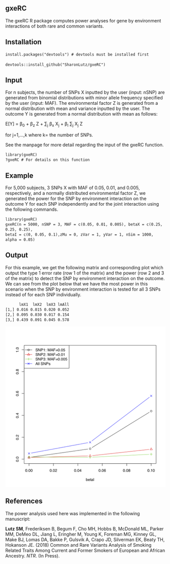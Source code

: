 ## gxeRC
The gxeRC R package computes power analyses for gene by environment interactions of both rare and common variants.

## Installation
```
install.packages("devtools") # devtools must be installed first

devtools::install_github("SharonLutz/gxeRC")
```

## Input
For n subjects, the number of SNPs X inputted by the user (input: nSNP) are generated from binomial distributions with minor allele frequency specified by the user (input: MAF). The environmental factor Z is generated from a normal distribution with mean and variance inputted by the user. The outcome Y is generated from a normal distribution with mean as follows:

E\[Y\] = &beta;<sub>0</sub> + &beta;<sub>z</sub> Z + &sum;<sub>j</sub>  &beta;<sub>x</sub> X<sub>j</sub> + &beta;<sub>I</sub>  &sum;<sub>j</sub> X<sub>j</sub>  Z  

for j=1,...,k where k= the number of SNPs.    

See the manpage for more detail regarding the input of the gxeRC function.

```
library(gxeRC)
?gxeRC # For details on this function
```

## Example
For 5,000 subjects, 3 SNPs X with MAF of 0.05, 0.01, and 0.005, respectively, and a normally distributed environmental factor Z, we generated the power for the SNP by environment interaction on the outcome Y for each SNP independently and for the joint interaction using the following commands.

```
library(gxeRC)
gxeRC(n = 5000, nSNP = 3, MAF = c(0.05, 0.01, 0.005), betaX = c(0.25, 0.25, 0.25), 
betaI = c(0, 0.05, 0.1),zMu = 0, zVar = 1, yVar = 1, nSim = 1000, alpha = 0.05)
```

## Output
For this example, we get the following matrix and corresponding plot which output the type 1 error rate (row 1 of the matrix) and the power (row 2 and 3 of the matrix) to detect the SNP by environment interaction on the outcome. We can see from the plot below that we have the most power in this scenario when the SNP by environment interaction is tested for all 3 SNPs instead of for each SNP individually.

```
      lmX1  lmX2  lmX3 lmAll
[1,] 0.016 0.015 0.020 0.052
[2,] 0.095 0.030 0.017 0.154
[3,] 0.439 0.091 0.045 0.578
```
<img src="https://github.com/SharonLutz/gxeRC/blob/master/gxeRC.png" width="600">

## References
The power analysis used here was implemented in the following manuscript: <br/>

**Lutz SM**, Frederiksen B, Begum F, Cho MH, Hobbs B, McDonald ML, Parker
MM, DeMeo DL, Jiang L, Eringher M, Young K, Foreman MG, Kinney GL,
Make BJ, Lomas DA, Bakke P, Gulsvik A, Crapo JD, Silverman EK, Beaty
TH, Hokanson JE. (2018) Common and Rare Variants Analysis of Smoking
Related Traits Among Current and Former Smokers of European and
African Ancestry. *NTR*. (In Press).
